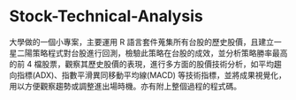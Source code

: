 # Stock-Technical-Analysis
大學做的一個小專案，主要運用 R 語言套件蒐集所有台股的歷史股價，且建立一星二陽策略程式對台股進行回測，檢驗此策略在台股的成效，並分析策略勝率最高的前 4 檔股票，觀察其歷史股價的表現，進行多方面的股價技術分析，如平均趨向指標(ADX)、指數平滑異同移動平均線(MACD) 等技術指標，並將成果視覺化，用以方便觀察趨勢或調整進出場時機。亦有附上整個過程的程式碼。
